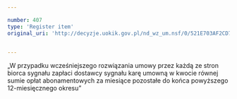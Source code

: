 ```yaml
---

number: 407
type: 'Register item'
original_uri: 'http://decyzje.uokik.gov.pl/nd_wz_um.nsf/0/521E703AF2CD7F1DC12572DD00329543?OpenDocument'


---
```


„W przypadku wcześniejszego rozwiązania umowy przez każdą ze stron biorca sygnału zapłaci dostawcy sygnału karę umowną w kwocie równej sumie opłat abonamentowych za miesiące pozostałe do końca powyższego 12-miesięcznego okresu”
